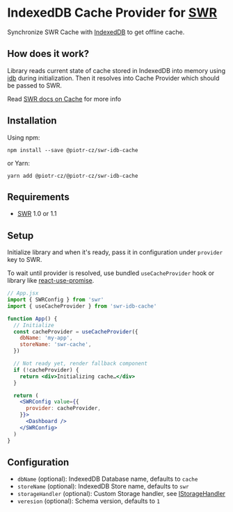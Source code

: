 # IndexedDB Cache Provider for [SWR](https://swr.vercel.app/)

Synchronize SWR Cache with [IndexedDB](https://developer.mozilla.org/en-US/docs/Glossary/IndexedDB) to get offline cache.


## How does it work?

Library reads current state of cache stored in IndexedDB into memory using [idb](https://github.com/jakearchibald/idb) during initialization.
Then it resolves into Cache Provider which should be passed to SWR.

Read [SWR docs on Cache](https://swr.vercel.app/docs/advanced/cache) for more info


## Installation

Using npm:

```console
npm install --save @piotr-cz/swr-idb-cache
```

or Yarn:

```console
yarn add @piotr-cz/@piotr-cz/swr-idb-cache
```


## Requirements

- [SWR](https://swr.vercel.app/) 1.0 or 1.1


## Setup

Initialize library and when it's ready, pass it in configuration under `provider` key to SWR.

To wait until provider is resolved, use bundled `useCacheProvider` hook or library like [react-use-promise](https://github.com/bsonntag/react-use-promise).

```jsx
// App.jsx
import { SWRConfig } from 'swr'
import { useCacheProvider } from 'swr-idb-cache'

function App() {
  // Initialize
  const cacheProvider = useCacheProvider({
    dbName: 'my-app',
    storeName: 'swr-cache',
  })

  // Not ready yet, render fallback component
  if (!cacheProvider) {
    return <div>Initializing cache…</div>
  }

  return (
    <SWRConfig value={{
      provider: cacheProvider,
    }}>
      <Dashboard />
    </SWRConfig>
  )
}
```

## Configuration

- `dbName` (optional): IndexedDB Database name, defaults to `cache`
- `storeName` (optional): IndexedDB Store name, defaults to `swr`
- `storageHandler` (optional): Custom Storage handler, see [IStorageHandler](./src/types.ts)
- `veresion` (optional): Schema version, defaults to `1`
